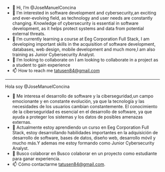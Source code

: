 - 👋 Hi, I’m @JoseManuelConcina
- 👀 I’m interested in software development and cybersecurity,an exciting and ever-evolving field, as technology and user needs are constantly changing. Knowledge of cybersecurity is essential in software development, as it helps protect systems and data from potential external threats.
- 🌱 I’m currently learning a course at Eeg Corporation Full Stack, I am developing important skills in the acquisition of software development, databases, web design, mobile development and much more,I am also training as Junior Cybersecurity Analyst.
- 💞️ I’m looking to collaborate on I am looking to collaborate in a project as a student to gain experience
- 📫 How to reach me tatusen84@gmail.com

---------------------------------------------------------------------------------------------------------------------------------------------------------------------------
Hola soy @JoseManuelConcina
- 👀 Me interesa el desarrollo de software y la ciberseguridad,un campo emocionante y en constante evolución, ya que la tecnología y las necesidades de los usuarios cambian constantemente. El conocimiento de la ciberseguridad es esencial en el desarrollo de software, ya que ayuda a proteger los sistemas y los datos de posibles amenazas externas.
- 🌱 Actualmente estoy aprendiendo un curso en Eeg Corporation Full Stack, estoy desarrollando habilidades importantes en la adquisición de desarrollo de software, bases de datos, diseño web, desarrollo móvil y mucho más.Y ademas me estoy formando como Junior Cybersecurity Analyst.
- 💞️ Busco colaborar en Busco colaborar en un proyecto como estudiante para ganar experiencia.
- 📫 Cómo contactarme  tatusen84@gmail.com.
<!---
JoseManuelConcina/JoseManuelConcina is a ✨ special ✨ repository because its `README.md` (this file) appears on your GitHub profile.
You can click the Preview link to take a look at your changes.
--->
